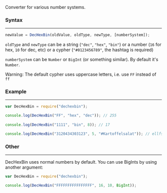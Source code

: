 Converter for various number systems.  

### Syntax
-----
```js
newValue = DecHexBin(oldValue, oldType, newType, [numberSystem]);
```

`oldType` and `newType` can be
a string (`"dec"`, `"hex"`, `"bin"`) or 
a number (`16` for hex, `10` for dec, etc) or
a cypher (`"#0123456789"`, the hashtag is required)

`numberSystem` can be `Number` or `BigInt` (or something similar). By default it's `Number`.

Warning: The default cypher uses uppercase letters, i.e. use `FF` instead of `ff`

### Example
-----
```js
var DecHexBin = require("dechexbin");

console.log(DecHexBin("FF", "hex", "dec")); // 255
    
console.log(DecHexBin("1111", "bin", 8)); // 17

console.log(DecHexBin("3120434303123", 5, "#Kartoffelsalat")); // ellfsarf
```

### Other
-----
DecHexBin uses normal numbers by default. You can use BigInts by using another argument:
```js
var DecHexBin = require("dechexbin");

console.log(DecHexBin("FFFFFFFFFFFFFFFF", 16, 10, BigInt));
```
